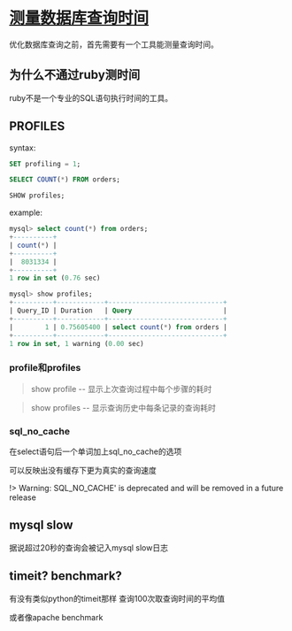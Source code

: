 # [测量数据库查询时间](2019/hainan/measure-qurey-time)

优化数据库查询之前，首先需要有一个工具能测量查询时间。

## 为什么不通过ruby测时间

ruby不是一个专业的SQL语句执行时间的工具。

## PROFILES

syntax:

```sql
SET profiling = 1;

SELECT COUNT(*) FROM orders;

SHOW profiles;
```

example:

```sql
mysql> select count(*) from orders;
+----------+
| count(*) |
+----------+
|  8031334 |
+----------+
1 row in set (0.76 sec)

mysql> show profiles;
+----------+------------+-----------------------------+
| Query_ID | Duration   | Query                       |
+----------+------------+-----------------------------+
|        1 | 0.75605400 | select count(*) from orders |
+----------+------------+-----------------------------+
1 row in set, 1 warning (0.00 sec)
```

### profile和profiles

> show profile -- 显示上次查询过程中每个步骤的耗时

> show profiles -- 显示查询历史中每条记录的查询耗时

### sql_no_cache

在select语句后一个单词加上sql_no_cache的选项

可以反映出没有缓存下更为真实的查询速度

!> Warning: SQL_NO_CACHE' is deprecated and will be removed in a future release

## mysql slow

据说超过20秒的查询会被记入mysql slow日志

## timeit? benchmark?

有没有类似python的timeit那样 查询100次取查询时间的平均值

或者像apache benchmark

